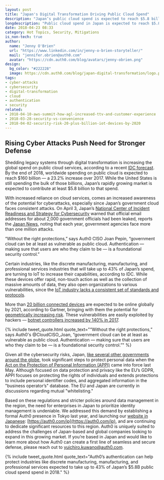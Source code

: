 ```yaml
---
layout: post
title: "Japan's Digital Transformation Driving Public Cloud Spend"
description: "Japan’s public cloud spend is expected to reach $5.8 billion by the end of 2018, but cyberattacks are on the rise. Auth0 authentication can help."
longdescription: "Public cloud spend in Japan is expected to reach $5.8 billion by the end of 2018. With increased reliance on cloud services, comes an increased awareness of the potential for cyberattacks. “Authentication — making sure that users are who they claim to be — is a foundational security control,” says Auth0 CISO Joan Pepin."
date: 2018-04-23 08:33
category: Hot Topics, Security, Mitigations
is_non-tech: true
author:
  name: "Jenny O'Brien"
  url: "https://www.linkedin.com/in/jenny-o-brien-storyteller/"
  mail: "jennifer.obrien@auth0.com"
  avatar: "https://cdn.auth0.com/blog/avatars/jenny-obrien.png"
design:
  bg_color: "#222228"
  image: https://cdn.auth0.com/blog/japan-digital-transformation/logo.png
tags:
- cyber-attacks
- cybersecurity
- digital-transformation
- cloud
- authentication
- security
related:
- 2018-04-10-aws-summit-how-agl-increased-ttv-and-customer-experience
- 2018-03-28-security-vs-convenience
- 2018-04-02-security-risk-20-plus-billion-iot-devices-by-2020
---
```


## Rising Cyber Attacks Push Need for Stronger Defense

Shedding legacy systems through digital transformation is increasing the global spend on public cloud services, according to a recent [IDC forecast](https://www.idc.com/getdoc.jsp?containerId=prUS43511618). By the end of 2018, worldwide spending on public cloud is expected to reach $160 billion — a 23.2% increase over 2017. While the United States is still spending the bulk of those billions, Japan’s rapidly growing market is expected to contribute at least $5.8 billion to that spend.

With increased reliance on cloud services, comes an increased awareness of the potential for cyberattacks, especially since Japan’s government cloud faces consistent attacks. On April 3, Japan’s [National Center of Incident Readiness and Strategy for Cybersecurity](https://www.nisc.go.jp/eng/) warned that official email addresses for about 2,000 government officials had been leaked, reports the [Japan News](http://the-japan-news.com/news/article/0004351856), noting that each year, government agencies face more than one million attacks.

“Without the right protections,” says Auth0 CISO Joan Pepin, “government cloud can be at least as vulnerable as public cloud. Authentication — making sure that users are who they claim to be — is a foundational security control.”

Certain industries, like the discrete manufacturing, manufacturing, and professional services industries that will take up to 43% of Japan’s spend, are turning to IoT to increase their capabilities, according to IDC. While these devices offer rapid, non-touch action as well as the collection of massive amounts of data, they also open organizations to various vulnerabilities, since the [IoT industry lacks a consistent set of standards and protocols](https://www.gov.uk/government/publications/secure-by-design).

More than [20 billion connected devices](https://www.gartner.com/newsroom/id/3598917) are expected to be online globally by 2021, according to Gartner, bringing with them the potential for [geometrically increasing risk](https://auth0.com/blog/security-risk-20-plus-billion-iot-devices-by-2020/). These vulnerabilities are easily exploited by hackers — [botnet controllers increased by 140% in 2017](https://www.darkreading.com/perimeter/iot-botnets-by-the-numbers/d/d-id/1330924).

{% include tweet_quote.html quote_text="“Without the right protections,” says Auth0's @CloudCISO_Joan, “government cloud can be at least as vulnerable as public cloud. Authentication — making sure that users are who they claim to be — is a foundational security control.”" %}

Given all the cybersecurity risks, Japan, [like several other governments around the globe](https://auth0.com/blog/gdpr-effect/), took significant steps to protect personal data when the [Act on the Protection of Personal Information (APPI)](https://iapp.org/news/a/matchup-gdpr-and-japans-act-on-the-protection-of-personal-information/) came into force last May. Although focused on data protection and privacy like the EU’s GDPR, APPI focuses on protecting the rights of individuals and extends protections to include personal identifier codes, and aggregated information in the "business operator’s" database. The EU and Japan are currently in discussions regarding mutual "whitelisting."

Based on these regulations and stricter policies around data management in the region, the need for enterprises in Japan to prioritize identity management is undeniable. We addressed this demand by establishing a formal Auth0 presence in Tokyo last year, and launching our [website in Japanese](https://auth0.com/blog/auth0-japanese-localization/): [https://auth0.com/jp](https://auth0.com/jp), and are continuing to dedicate significant resources to this region. Auth0 is uniquely suited to address the challenges of Japan-based and global companies looking to expand in this growing market. If you’re based in Japan and would like to learn more about how Auth0 can create a first line of seamless and secure defense, please reach out to [yuichiro.kuwano@auth0.com](mailto:yuichiro.kuwano@auth0.com).

{% include tweet_quote.html quote_text="Auth0’s authentication can help protect industries like discrete manufacturing, manufacturing, and professional services expected to take up to 43% of Japan’s $5.8B public cloud spend spend in 2018." %}
